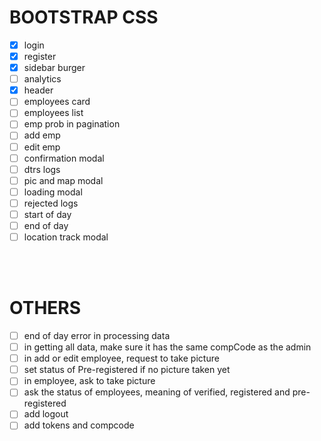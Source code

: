 # BOOTSTRAP CSS

- [x] login
- [x] register
- [x] sidebar burger
- [ ] analytics
- [x] header
- [ ] employees card
- [ ] employees list
- [ ] emp prob in pagination
- [ ] add emp
- [ ] edit emp
- [ ] confirmation modal
- [ ] dtrs logs
- [ ] pic and map modal
- [ ] loading modal
- [ ] rejected logs
- [ ] start of day
- [ ] end of day
- [ ] location track modal

<BR>

<BR>

# OTHERS
- [ ] end of day error in processing data
- [ ] in getting all data, make sure it has the same compCode as the admin
- [ ] in add or edit employee, request to take picture
- [ ] set status of Pre-registered if no picture taken yet
- [ ] in employee, ask to take picture 
- [ ] ask the status of employees, meaning of verified, registered and pre-registered
- [ ] add logout
- [ ] add tokens and compcode